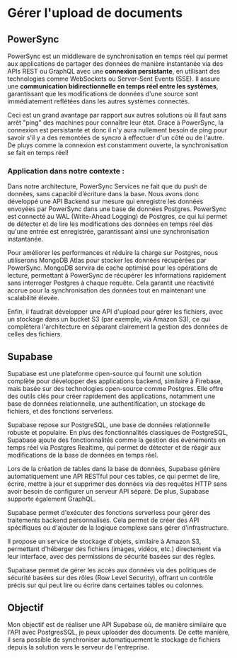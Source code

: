 # Gérer l'upload de documents

## PowerSync

PowerSync est un middleware de synchronisation en temps réel qui permet aux applications de partager des données de manière instantanée via des APIs REST ou GraphQL avec une **connexion persistante**, en utilisant des technologies comme WebSockets ou Server-Sent Events (SSE). Il assure une **communication bidirectionnelle en temps réel entre les systèmes**, garantissant que les modifications de données d'une source sont immédiatement reflétées dans les autres systèmes connectés.

Ceci est un grand avantage par rapport aux autres solutions où ill faut sans arrêt "ping" des machines pour connaître leur état.
Grace à PowerSync, la connexion est persistante et donc il n'y aura nullement besoin de ping pour savoir s'il y a des remontées de syncro à effectuer d'un côté ou de l'autre.
De pluys comme la connexion est constamment ouverte, la synchronisation se fait en temps réel!

### Application dans notre contexte :
Dans notre architecture, PowerSync Services ne fait que du push de données, sans capacité d’écriture dans la base. Nous avons donc développé une API Backend sur mesure qui enregistre les données envoyées par PowerSync dans une base de données Postgres. PowerSync est connecté au WAL (Write-Ahead Logging) de Postgres, ce qui lui permet de détecter et de lire les modifications des données en temps réel dès qu'une entrée est enregistrée, garantissant ainsi une synchronisation instantanée.

Pour améliorer les performances et réduire la charge sur Postgres, nous utiliserons MongoDB Atlas pour stocker les données récupérées par PowerSync. MongoDB servira de cache optimisé pour les opérations de lecture, permettant à PowerSync de récupérer les informations rapidement sans interroger Postgres à chaque requête. Cela garantit une réactivité accrue pour la synchronisation des données tout en maintenant une scalabilité élevée.

Enfin, il faudrait développer une API d'upload pour gérer les fichiers, avec un stockage dans un bucket S3 (par exemple, via Amazon S3), ce qui complètera l'architecture en séparant clairement la gestion des données de celles des fichiers.

## Supabase

Supabase est une plateforme open-source qui fournit une solution complète pour développer des applications backend, similaire à Firebase, mais basée sur des technologies open-source comme Postgres. Elle offre des outils clés pour créer rapidement des applications, notamment une base de données relationnelle, une authentification, un stockage de fichiers, et des fonctions serverless.

Supabase repose sur PostgreSQL, une base de données relationnelle robuste et populaire. En plus des fonctionnalités classiques de PostgreSQL, Supabase ajoute des fonctionnalités comme la gestion des événements en temps réel via Postgres Realtime, qui permet de détecter et de réagir aux modifications de la base de données en temps réel.

Lors de la création de tables dans la base de données, Supabase génère automatiquement une API RESTful pour ces tables, ce qui permet de lire, écrire, mettre à jour et supprimer des données via des requêtes HTTP sans avoir besoin de configurer un serveur API séparé. De plus, Supabase supporte également GraphQL.

Supabase permet d'exécuter des fonctions serverless pour gérer des traitements backend personnalisés. Cela permet de créer des API spécifiques ou d'ajouter de la logique complexe sans gérer d'infrastructure.

Il propose un service de stockage d'objets, similaire à Amazon S3, permettant d'héberger des fichiers (images, vidéos, etc.) directement via leur interface, avec des permissions de sécurité basées sur des règles.

Supabase permet de gérer les accès aux données via des politiques de sécurité basées sur des rôles (Row Level Security), offrant un contrôle précis sur qui peut lire ou écrire dans certaines tables ou colonnes.

## Objectif

Mon objectif est de réaliser une API Supabase où, de manière similaire que l'API avec PostgresSQL, je peux uploader des documents.
De cette manière, il sera possible de synchroniser automatiquement le stockage de fichiers depuis la solution vers le serveur de l'entreprise.

